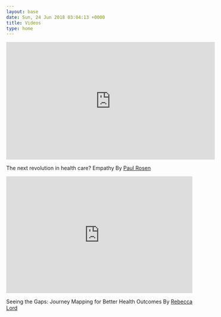 ```yaml
---
layout: base
date: Sun, 24 Jun 2018 03:04:13 +0000
title: Videos
type: home
---
```

 
<iframe src="https://www.youtube.com/embed/8BKN7RFhdq4" width="560" height="315" frameborder="0" allowfullscreen="allowfullscreen"></iframe>

The next revolution in health care? Empathy By [Paul Rosen](https://www.healthcareguys.com/author/paul-rosen/)  



<iframe src="https://player.vimeo.com/video/149032155" width="500" height="313" frameborder="0" allowfullscreen="allowfullscreen"></iframe>

Seeing the Gaps: Journey Mapping for Better Health Outcomes By  [Rebecca Lord](https://www.healthcareguys.com/author/rebecca-lord/) 




